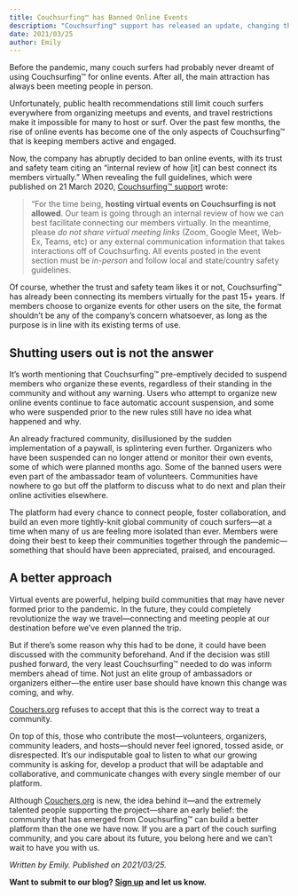 ```yaml
---
title: Couchsurfing™ has Banned Online Events
description: "Couchsurfing™ support has released an update, changing the policy to ban virtual events across the platform."
date: 2021/03/25
author: Emily
---
```


Before the pandemic, many couch surfers had probably never dreamt of using Couchsurfing&#8482; for online events. After all, the main attraction has always been meeting people in person. 

Unfortunately, public health recommendations still limit couch surfers everywhere from organizing meetups and events, and travel restrictions make it impossible for many to host or surf. Over the past few months, the rise of online events has become one of the only aspects of Couchsurfing&#8482; that is keeping members active and engaged. 

Now, the company has abruptly decided to ban online events, with its trust and safety team citing an “internal review of how [it] can best connect its members virtually.” When revealing the full guidelines, which were published on 21 March 2020, [Couchsurfing&#8482; support](https://support.couchsurfing.org/hc/en-us/articles/360055324374) wrote:

> “For the time being, **hosting virtual events on Couchsurfing is not allowed**. Our team is going through an internal review of how we can best facilitate connecting our members virtually. In the meantime, please *do not share virtual meeting links* (Zoom, Google Meet, Web-Ex, Teams, etc) or any external communication information that takes interactions off of Couchsurfing. All events posted in the event section must be *in-person* and follow local and state/country safety guidelines.

Of course, whether the trust and safety team likes it or not, Couchsurfing&#8482; has already been connecting its members virtually for the past 15+ years. If members choose to organize events for other users on the site, the format shouldn’t be any of the company’s concern whatsoever, as long as the purpose is in line with its existing terms of use. 

## Shutting users out is not the answer

It’s worth mentioning that Couchsurfing&#8482; pre-emptively decided to suspend members who organize these events, regardless of their standing in the community and without any warning. Users who attempt to organize new online events continue to face automatic account suspension, and some who were suspended prior to the new rules still have no idea what happened and why.

An already fractured community, disillusioned by the sudden implementation of a paywall, is splintering even further. Organizers who have been suspended can no longer attend or monitor their own events, some of which were planned months ago. Some of the banned users were even part of the ambassador team of volunteers. Communities have nowhere to go but off the platform to discuss what to do next and plan their online activities elsewhere.

The platform had every chance to connect people, foster collaboration, and build an even more tightly-knit global community of couch surfers—at a time when many of us are feeling more isolated than ever. Members were doing their best to keep their communities together through the pandemic—something that should have been appreciated, praised, and encouraged. 

## A better approach

Virtual events are powerful, helping build communities that may have never formed prior to the pandemic. In the future, they could completely revolutionize the way we travel—connecting and meeting people at our destination before we’ve even planned the trip.

But if there’s some reason why this had to be done, it could have been discussed with the community beforehand. And if the decision was still pushed forward, the very least Couchsurfing&#8482; needed to do was inform members ahead of time. Not just an elite group of ambassadors or organizers either—the entire user base should have known this change was coming, and why.

[Couchers.org](/) refuses to accept that this is the correct way to treat a community. 

On top of this, those who contribute the most—volunteers, organizers, community leaders, and hosts—should never feel ignored, tossed aside, or disrespected. It’s our indisputable goal to listen to what our growing community is asking for, develop a product that will be adaptable and collaborative, and communicate changes with every single member of our platform. 

Although [Couchers.org](/) is new, the idea behind it—and the extremely talented people supporting the project—share an early belief: the community that has emerged from Couchsurfing&#8482; can build a better platform than the one we have now. If you are a part of the couch surfing community, and you care about its future, you belong here and we can’t wait to have you with us.

*Written by Emily. Published on 2021/03/25.*

**Want to submit to our blog? [Sign up](/volunteer) and let us know.**